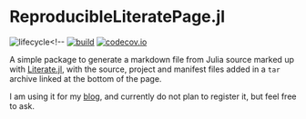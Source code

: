 # ReproducibleLiteratePage.jl

![lifecycle](https://img.shields.io/badge/lifecycle-experimental-orange.svg)<!--
[![build](https://github.com/tpapp/ReproducibleLiteratePage.jl/workflows/CI/badge.svg)](https://github.com/tpapp/ReproducibleLiteratePage.jl/actions?query=workflow%3ACI)
[![codecov.io](http://codecov.io/github/tpapp/ReproducibleLiteratePage.jl/coverage.svg?branch=master)](http://codecov.io/github/tpapp/ReproducibleLiteratePage.jl?branch=master)

A simple package to generate a markdown file from Julia source marked up with [Literate.jl](https://github.com/fredrikekre/Literate.jl), with the source, project and manifest files added in a `tar` archive linked at the bottom of the page.

I am using it for my [blog](https://www.tamaspapp.eu), and currently do not plan to register it, but feel free to ask.
